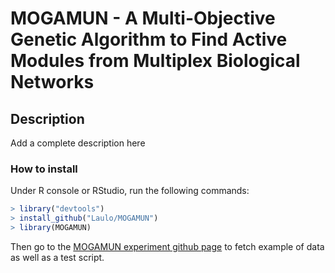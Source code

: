 # MOGAMUN - A Multi-Objective Genetic Algorithm to Find Active Modules from Multiplex Biological Networks

## Description

Add a complete description here

### How to install

Under R console or RStudio, run the following commands:

```R
> library("devtools")
> install_github("Laulo/MOGAMUN")
> library(MOGAMUN)
```

Then go to the [MOGAMUN experiment github page](https://github.com/Laulo/MOGAMUN.experiment) to fetch example of data as well as a test script.


